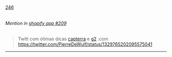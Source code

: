 [246](https://github.com/guilhermeprokisch/guilherme/issues/246) 
###### 




 ######  Mention in [shopify app #209](shopify-app-#209)  
 > Twitt com ótimas dicas [capterra](capterra) e [g2](g2) .com https://twitter.com/PierreDeWulf/status/1329765202095575041

-------------------------------------------------------------------------------

